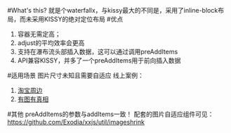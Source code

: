 #What's this?
就是个waterfallx，与kissy最大的不同是，采用了inline-block布局，而未采用KISSY的绝对定位布局
#优点
1. 容器无需定高；
2. adjust的平均效率会更高
3. 支持在瀑布流头部插入数据，这可以通过调用preAddItems
4. API兼容KISSY，并多了一个preAddItems用于前向插入数据

#适用场景
图片尺寸未知且需要自适应
线上案例：
1. [淘宝周边](http://zhoubian.taobao.com)
2. [有图有真相](http://www.taobao.com/go/act/sale/zhenxiang.php)

#其他
preAddItems的参数与addItems一致！
配套的图片自适应组件可见：https://github.com/Exodia/xxjs/util/imageshrink
